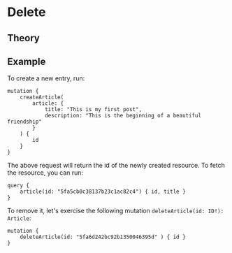 # Delete

## Theory

## Example
To create a new entry, run:

```
mutation {
    createArticle(
        article: {
            title: "This is my first post",
            description: "This is the beginning of a beautiful friendship"
        }
    ) {
        id
    }
}
```

The above request will return the id of the newly created resource. To fetch the resource, you can run:

```
query {
    article(id: "5fa5cb0c38137b23c1ac82c4") { id, title }
}
```

To remove it, let's exercise the following mutation `deleteArticle(id: ID!): Article`:

```
mutation {
    deleteArticle(id: "5fa6d242bc92b1350046395d" ) { id }
}
```
